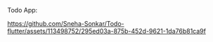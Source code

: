 Todo App:

https://github.com/Sneha-Sonkar/Todo-flutter/assets/113498752/295ed03a-875b-452d-9621-1da76b81ca9f
